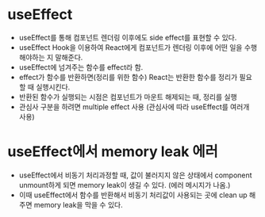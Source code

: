 # useEffect

  * useEffect를 통해 컴포넌트 렌더링 이후에도 side effect를 표현할 수 있다.
  * useEffect Hook을 이용하여 React에게 컴포넌트가 렌더링 이후에 어떤 일을 수행해야하는 지 말해준다.
  * useEffect에 넘겨주는 함수를 effect라 함.
  * effect가 함수를 반환하면(정리를 위한 함수) React는 반환한 함수를 정리가 필요할 때 실행시킨다. 
  * 반환된 함수가 실행되는 시점은 컴포넌트가 마운트 해제되는 때, 정리를 실행
  * 관심사 구분을 하려면 multiple effect 사용 (관심사에 따라 useEffect를 여러개 사용)

# useEffect에서 memory leak 에러

* useEffect에서 비동기 처리과정할 때, 값이 불러지지 않은 상태에서 component unmount하게 되면 memory leak이 생길 수 있다. (에러 메시지가 나옴.)
* 이때 useEffect에서 함수를 반환해서 비동기 처리값이 사용되는 곳에 clean up 해주면 memory leak을 막을 수 있다.
